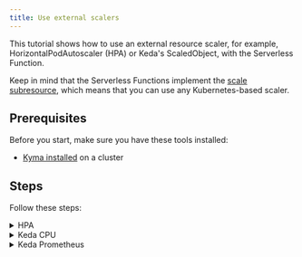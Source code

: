 ```yaml
---
title: Use external scalers
---
```


This tutorial shows how to use an external resource scaler, for example, HorizontalPodAutoscaler (HPA) or Keda's ScaledObject, with the Serverless Function.

Keep in mind that the Serverless Functions implement the [scale subresource](https://kubernetes.io/docs/tasks/extend-kubernetes/custom-resources/custom-resource-definitions/#scale-subresource), which means that you can use any Kubernetes-based scaler.

## Prerequisites

Before you start, make sure you have these tools installed:

- [Kyma installed](../../04-operation-guides/operations/02-install-kyma.md) on a cluster

## Steps

Follow these steps:

<div tabs name="steps" group="create-function">
  <details>
  <summary label="hpa">
  HPA
  </summary>

1. Create your Function with the `replicas` value set to 1, to prevent the internal Serverless HPA creation:

    ```yaml
    cat <<EOF | kubectl apply -f -
    apiVersion: serverless.kyma-project.io/v1alpha2
    kind: Function
    metadata:
      name: scaled-function
    spec:
      runtime: nodejs18
      replicas: 1
      source:
        inline:
          dependencies: ""
          source: |
            module.exports = {
              main: function(event, context) {
                return 'Hello World!'
              }
            }
    EOF
    ```

2. Create your HPA using kubectl:

    ```bash
    kubectl autoscale function scaled-function --cpu-percent=50 --min=5 --max=10
    ```

3. After a few seconds your HPA should be up to date and contain information about the actual replicas:

    ```bash
    kubectl get hpa scaled-function
    ```

    You should get a result similar to this example:

    ```bash
    NAME              REFERENCE                  TARGETS   MINPODS   MAXPODS   REPLICAS   AGE
    scaled-function   Function/scaled-function   1%/50%    5         10        5          61s
    ```

  </details>
  <details>
  <summary label="keda-cpu">
  Keda CPU
  </summary>

1. Install [Keda](https://keda.sh/docs/2.8/deploy/) if it is not present on your cluster.

2. Create your Function with the `replicas` value set to 1, to prevent the internal Serverless HPA creation:

    ```yaml
    cat <<EOF | kubectl apply -f -
    apiVersion: serverless.kyma-project.io/v1alpha2
    kind: Function
    metadata:
      name: scaled-function
    spec:
      runtime: nodejs18
      replicas: 1
      source:
        inline:
          dependencies: ""
          source: |
            module.exports = {
              main: function(event, context) {
                return 'Hello World!'
              }
            }
    EOF
    ```

3. Create the ScaledObject resource:

    ```yaml
    cat <<EOF | kubectl apply -f -
    apiVersion: keda.sh/v1alpha1
    kind: ScaledObject
    metadata:
      name: scaled-function
    spec:
      scaleTargetRef:
        apiVersion:    serverless.kyma-project.io/v1alpha2
        kind:          Function
        name:          scaled-function
      minReplicaCount:  5
      maxReplicaCount:  10
      triggers:
      - type: cpu
        metricType: Utilization
        metadata:
          value: "50"
    EOF
    ```

    >**NOTE:** This tutorial uses the `cpu` trigger because of its simple configuration. If you want to use another trigger check the official [list of supported triggers](https://keda.sh/docs/2.8/scalers/).

4. After a few seconds ScaledObject should be up to date and contain information about the actual replicas:

    ```bash
    kubectl get scaledobject scaled-function
    ```

    You should get a result similar to this example:

    ```bash
    NAME              SCALETARGETKIND                                SCALETARGETNAME   MIN   MAX   TRIGGERS   AUTHENTICATION   READY   ACTIVE   FALLBACK   AGE
    scaled-function   serverless.kyma-project.io/v1alpha2.Function   scaled-function   5     10    cpu                         True    True     Unknown    4m15s
    ```

  </details>
  <details>
  <summary label="keda-prometheus">
  Keda Prometheus
  </summary>

1. Install [Keda](https://keda.sh/docs/2.8/deploy/) if it is not present on your cluster.

2. Create your Function with the `replicas` value set to 1, to prevent the internal Serverless HPA creation:

    ```yaml
    cat <<EOF | kubectl apply -f -
    apiVersion: serverless.kyma-project.io/v1alpha2
    kind: Function
    metadata:
      name: scaled-function
    spec:
      runtime: nodejs18
      replicas: 1
      source:
        inline:
          dependencies: ""
          source: |
            module.exports = {
              main: function(event, context) {
                return 'Hello World!'
              }
            }
    EOF
    ```

3. Create the ScaledObject resource based on the `istio_requests_total` metric, exposed by the Istio:

    ```yaml
    cat <<EOF | kubectl apply -f -
    apiVersion: keda.sh/v1alpha1
    kind: ScaledObject
    metadata:
      name: scaled-function
    spec:
      scaleTargetRef:
        apiVersion:    serverless.kyma-project.io/v1alpha2
        kind:          Function
        name:          scaled-function
      minReplicaCount:  1  # You can go with 0 ( scaling to zero ) in case your function is fed from messaging queue that would buffer unhandled requests or if you are fine with function downtime at cold start periods
      maxReplicaCount:  5
      triggers:
      - type: prometheus
        metadata:
          serverAddress: http://prometheus-operated.kyma-system.svc.cluster.local:9090
          metricName: istio_requests_total
          query: round(sum(irate(istio_requests_total{reporter=~"source",destination_service=~"scaled-function.default.svc.cluster.local"}[2m])), 0.001)
          threshold: '6.5'
    EOF
    ```

    >**NOTE:** This tutorial uses the `prometheus` trigger because of its simple configuration. If you want to use another trigger check the official [list of supported triggers](https://keda.sh/docs/2.8/scalers/).
  
4. After a few seconds ScaledObject should be up to date and contain information about the actual replicas:

    ```bash
    kubectl get scaledobject scaled-function
    ```

    You should get a result similar to this example:

    ```bash
    NAME              SCALETARGETKIND                                SCALETARGETNAME   MIN   MAX   TRIGGERS     AUTHENTICATION   READY   ACTIVE   FALLBACK   AGE
    scaled-function   serverless.kyma-project.io/v1alpha2.Function   scaled-function   1     5     prometheus                    True    True     Unknown      4m15s
    ```

Check out this [example](https://github.com/kyma-project/examples/tree/main/scale-to-zero-with-keda) to see how to use Kyma Serverless and Eventing in combination with Keda to accomplish scaling to zero. 

</details>
</div>
